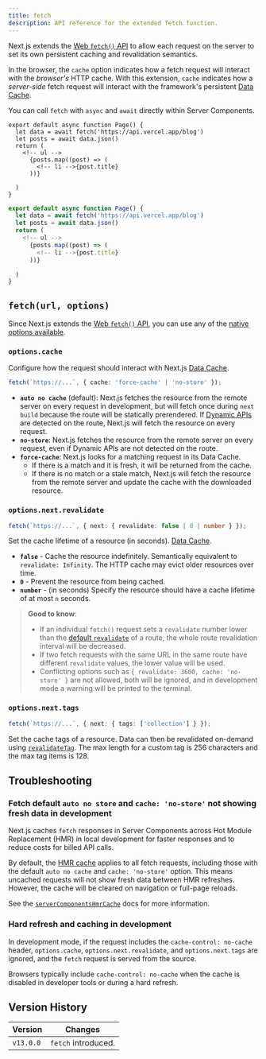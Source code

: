 ```yaml
---
title: fetch
description: API reference for the extended fetch function.
---
```


Next.js extends the [Web `fetch()` API](https://developer.mozilla.org/docs/Web/API/Fetch_API) to allow each request on the server to set its own persistent caching and revalidation semantics.

In the browser, the `cache` option indicates how a fetch request will interact with the _browser's_ HTTP cache. With this extension, `cache` indicates how a _server-side_ fetch request will interact with the framework's persistent [Data Cache](/docs/app/guides/caching#data-cache).

You can call `fetch` with `async` and `await` directly within Server Components.

```tsx filename="app/page.tsx" switcher
export default async function Page() {
  let data = await fetch('https://api.vercel.app/blog')
  let posts = await data.json()
  return (
    <!-- ul -->
      {posts.map((post) => (
        <!-- li -->{post.title}
      ))}

  )
}
```

```jsx filename="app/page.js" switcher
export default async function Page() {
  let data = await fetch('https://api.vercel.app/blog')
  let posts = await data.json()
  return (
    <!-- ul -->
      {posts.map((post) => (
        <!-- li -->{post.title}
      ))}

  )
}
```

## `fetch(url, options)`

Since Next.js extends the [Web `fetch()` API](https://developer.mozilla.org/docs/Web/API/Fetch_API), you can use any of the [native options available](https://developer.mozilla.org/docs/Web/API/fetch#parameters).

### `options.cache`

Configure how the request should interact with Next.js [Data Cache](/docs/app/guides/caching#data-cache).

```ts
fetch(`https://...`, { cache: 'force-cache' | 'no-store' });
```

- **`auto no cache`** (default): Next.js fetches the resource from the remote server on every request in development, but will fetch once during `next build` because the route will be statically prerendered. If [Dynamic APIs](/docs/app/getting-started/partial-prerendering#dynamic-rendering) are detected on the route, Next.js will fetch the resource on every request.
- **`no-store`**: Next.js fetches the resource from the remote server on every request, even if Dynamic APIs are not detected on the route.
- **`force-cache`**: Next.js looks for a matching request in its Data Cache.
  - If there is a match and it is fresh, it will be returned from the cache.
  - If there is no match or a stale match, Next.js will fetch the resource from the remote server and update the cache with the downloaded resource.

### `options.next.revalidate`

```ts
fetch(`https://...`, { next: { revalidate: false | 0 | number } });
```

Set the cache lifetime of a resource (in seconds). [Data Cache](/docs/app/guides/caching#data-cache).

- **`false`** - Cache the resource indefinitely. Semantically equivalent to `revalidate: Infinity`. The HTTP cache may evict older resources over time.
- **`0`** - Prevent the resource from being cached.
- **`number`** - (in seconds) Specify the resource should have a cache lifetime of at most `n` seconds.

> **Good to know**:
>
> - If an individual `fetch()` request sets a `revalidate` number lower than the [default `revalidate`](/docs/app/api-reference/file-conventions/route-segment-config#revalidate) of a route, the whole route revalidation interval will be decreased.
> - If two fetch requests with the same URL in the same route have different `revalidate` values, the lower value will be used.
> - Conflicting options such as `{ revalidate: 3600, cache: 'no-store' }` are not allowed, both will be ignored, and in development mode a warning will be printed to the terminal.

### `options.next.tags`

```ts
fetch(`https://...`, { next: { tags: ['collection'] } });
```

Set the cache tags of a resource. Data can then be revalidated on-demand using [`revalidateTag`](/docs/app/api-reference/functions/revalidateTag). The max length for a custom tag is 256 characters and the max tag items is 128.

## Troubleshooting

### Fetch default `auto no store` and `cache: 'no-store'` not showing fresh data in development

Next.js caches `fetch` responses in Server Components across Hot Module Replacement (HMR) in local development for faster responses and to reduce costs for billed API calls.

By default, the [HMR cache](/docs/app/api-reference/config/next-config-js/serverComponentsHmrCache) applies to all fetch requests, including those with the default `auto no cache` and `cache: 'no-store'` option. This means uncached requests will not show fresh data between HMR refreshes. However, the cache will be cleared on navigation or full-page reloads.

See the [`serverComponentsHmrCache`](/docs/app/api-reference/config/next-config-js/serverComponentsHmrCache) docs for more information.

### Hard refresh and caching in development

In development mode, if the request includes the `cache-control: no-cache` header, `options.cache`, `options.next.revalidate`, and `options.next.tags` are ignored, and the `fetch` request is served from the source.

Browsers typically include `cache-control: no-cache` when the cache is disabled in developer tools or during a hard refresh.

## Version History

| Version   | Changes             |
| --------- | ------------------- |
| `v13.0.0` | `fetch` introduced. |
